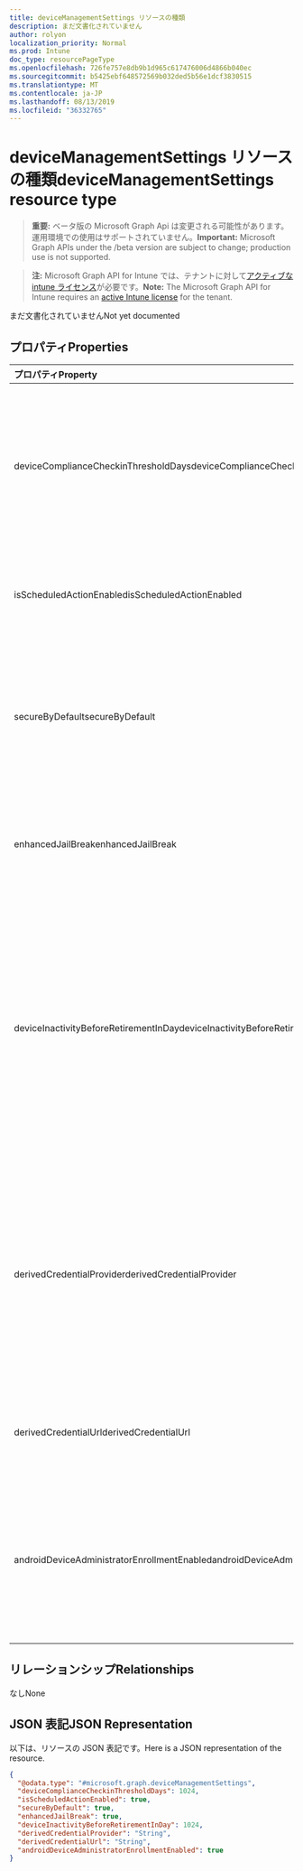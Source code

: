 ```yaml
---
title: deviceManagementSettings リソースの種類
description: まだ文書化されていません
author: rolyon
localization_priority: Normal
ms.prod: Intune
doc_type: resourcePageType
ms.openlocfilehash: 726fe757e8db9b1d965c617476006d4866b040ec
ms.sourcegitcommit: b5425ebf648572569b032ded5b56e1dcf3830515
ms.translationtype: MT
ms.contentlocale: ja-JP
ms.lasthandoff: 08/13/2019
ms.locfileid: "36332765"
---
```

# <a name="devicemanagementsettings-resource-type"></a><span data-ttu-id="b8efe-103">deviceManagementSettings リソースの種類</span><span class="sxs-lookup"><span data-stu-id="b8efe-103">deviceManagementSettings resource type</span></span>

> <span data-ttu-id="b8efe-104">**重要:** ベータ版の Microsoft Graph Api は変更される可能性があります。運用環境での使用はサポートされていません。</span><span class="sxs-lookup"><span data-stu-id="b8efe-104">**Important:** Microsoft Graph APIs under the /beta version are subject to change; production use is not supported.</span></span>

> <span data-ttu-id="b8efe-105">**注:** Microsoft Graph API for Intune では、テナントに対して[アクティブな intune ライセンス](https://go.microsoft.com/fwlink/?linkid=839381)が必要です。</span><span class="sxs-lookup"><span data-stu-id="b8efe-105">**Note:** The Microsoft Graph API for Intune requires an [active Intune license](https://go.microsoft.com/fwlink/?linkid=839381) for the tenant.</span></span>

<span data-ttu-id="b8efe-106">まだ文書化されていません</span><span class="sxs-lookup"><span data-stu-id="b8efe-106">Not yet documented</span></span>

## <a name="properties"></a><span data-ttu-id="b8efe-107">プロパティ</span><span class="sxs-lookup"><span data-stu-id="b8efe-107">Properties</span></span>
|<span data-ttu-id="b8efe-108">プロパティ</span><span class="sxs-lookup"><span data-stu-id="b8efe-108">Property</span></span>|<span data-ttu-id="b8efe-109">型</span><span class="sxs-lookup"><span data-stu-id="b8efe-109">Type</span></span>|<span data-ttu-id="b8efe-110">説明</span><span class="sxs-lookup"><span data-stu-id="b8efe-110">Description</span></span>|
|:---|:---|:---|
|<span data-ttu-id="b8efe-111">deviceComplianceCheckinThresholdDays</span><span class="sxs-lookup"><span data-stu-id="b8efe-111">deviceComplianceCheckinThresholdDays</span></span>|<span data-ttu-id="b8efe-112">Int32</span><span class="sxs-lookup"><span data-stu-id="b8efe-112">Int32</span></span>|<span data-ttu-id="b8efe-113">デバイスがチェックインせずに移動し、準拠性を維持できる日数です。</span><span class="sxs-lookup"><span data-stu-id="b8efe-113">The number of days a device is allowed to go without checking in to remain compliant.</span></span> <span data-ttu-id="b8efe-114">有効な値は 0 から 120 までです</span><span class="sxs-lookup"><span data-stu-id="b8efe-114">Valid values 0 to 120</span></span>|
|<span data-ttu-id="b8efe-115">isScheduledActionEnabled</span><span class="sxs-lookup"><span data-stu-id="b8efe-115">isScheduledActionEnabled</span></span>|<span data-ttu-id="b8efe-116">Boolean</span><span class="sxs-lookup"><span data-stu-id="b8efe-116">Boolean</span></span>|<span data-ttu-id="b8efe-117">ルールのスケジュール済みアクションの機能が有効かどうか。</span><span class="sxs-lookup"><span data-stu-id="b8efe-117">Is feature enabled or not for scheduled action for rule.</span></span>|
|<span data-ttu-id="b8efe-118">secureByDefault</span><span class="sxs-lookup"><span data-stu-id="b8efe-118">secureByDefault</span></span>|<span data-ttu-id="b8efe-119">Boolean</span><span class="sxs-lookup"><span data-stu-id="b8efe-119">Boolean</span></span>|<span data-ttu-id="b8efe-120">これが true の場合に、対象となるコンプライアンス ポリシーがないと、デバイスは非準拠となります</span><span class="sxs-lookup"><span data-stu-id="b8efe-120">Device should be noncompliant when there is no compliance policy targeted when this is true</span></span>|
|<span data-ttu-id="b8efe-121">enhancedJailBreak</span><span class="sxs-lookup"><span data-stu-id="b8efe-121">enhancedJailBreak</span></span>|<span data-ttu-id="b8efe-122">Boolean</span><span class="sxs-lookup"><span data-stu-id="b8efe-122">Boolean</span></span>|<span data-ttu-id="b8efe-123">拡張 jailbreak 検出では、機能が有効または無効になっています。</span><span class="sxs-lookup"><span data-stu-id="b8efe-123">Is feature enabled or not for enhanced jailbreak detection.</span></span>|
|<span data-ttu-id="b8efe-124">deviceInactivityBeforeRetirementInDay</span><span class="sxs-lookup"><span data-stu-id="b8efe-124">deviceInactivityBeforeRetirementInDay</span></span>|<span data-ttu-id="b8efe-125">Int32</span><span class="sxs-lookup"><span data-stu-id="b8efe-125">Int32</span></span>|<span data-ttu-id="b8efe-126">指定した日数が経過してもデバイスがチェックインされない場合は、会社のデータが削除されている可能性があり、デバイスは管理下にありません。</span><span class="sxs-lookup"><span data-stu-id="b8efe-126">When the device does not check in for specified number of days, the company data might be removed and the device will not be under management.</span></span> <span data-ttu-id="b8efe-127">有効な値は 30 ~ 270</span><span class="sxs-lookup"><span data-stu-id="b8efe-127">Valid values 30 to 270</span></span>|
|<span data-ttu-id="b8efe-128">derivedCredentialProvider</span><span class="sxs-lookup"><span data-stu-id="b8efe-128">derivedCredentialProvider</span></span>|[<span data-ttu-id="b8efe-129">derivedCredentialProviderType</span><span class="sxs-lookup"><span data-stu-id="b8efe-129">derivedCredentialProviderType</span></span>](../resources/intune-deviceconfig-derivedcredentialprovidertype.md)|<span data-ttu-id="b8efe-130">このアカウントに使用する派生資格情報プロバイダー。</span><span class="sxs-lookup"><span data-stu-id="b8efe-130">The Derived Credential Provider to use for this account.</span></span> <span data-ttu-id="b8efe-131">可能な値は、`notConfigured`、`entrustDataCard`、`purebred`、`xTec`、`intercede` です。</span><span class="sxs-lookup"><span data-stu-id="b8efe-131">Possible values are: `notConfigured`, `entrustDataCard`, `purebred`, `xTec`, `intercede`.</span></span>|
|<span data-ttu-id="b8efe-132">derivedCredentialUrl</span><span class="sxs-lookup"><span data-stu-id="b8efe-132">derivedCredentialUrl</span></span>|<span data-ttu-id="b8efe-133">String</span><span class="sxs-lookup"><span data-stu-id="b8efe-133">String</span></span>|<span data-ttu-id="b8efe-134">派生資格情報プロバイダーセルフサービス URI。</span><span class="sxs-lookup"><span data-stu-id="b8efe-134">The Derived Credential Provider self-service URI.</span></span>|
|<span data-ttu-id="b8efe-135">androidDeviceAdministratorEnrollmentEnabled</span><span class="sxs-lookup"><span data-stu-id="b8efe-135">androidDeviceAdministratorEnrollmentEnabled</span></span>|<span data-ttu-id="b8efe-136">Boolean</span><span class="sxs-lookup"><span data-stu-id="b8efe-136">Boolean</span></span>|<span data-ttu-id="b8efe-137">このアカウントに対して Android デバイス管理者の登録が有効になっているかどうかを判断するプロパティ。</span><span class="sxs-lookup"><span data-stu-id="b8efe-137">The property to determine if Android device administrator enrollment is enabled for this account.</span></span>|

## <a name="relationships"></a><span data-ttu-id="b8efe-138">リレーションシップ</span><span class="sxs-lookup"><span data-stu-id="b8efe-138">Relationships</span></span>
<span data-ttu-id="b8efe-139">なし</span><span class="sxs-lookup"><span data-stu-id="b8efe-139">None</span></span>

## <a name="json-representation"></a><span data-ttu-id="b8efe-140">JSON 表記</span><span class="sxs-lookup"><span data-stu-id="b8efe-140">JSON Representation</span></span>
<span data-ttu-id="b8efe-141">以下は、リソースの JSON 表記です。</span><span class="sxs-lookup"><span data-stu-id="b8efe-141">Here is a JSON representation of the resource.</span></span>
<!-- {
  "blockType": "resource",
  "@odata.type": "microsoft.graph.deviceManagementSettings"
}
-->
``` json
{
  "@odata.type": "#microsoft.graph.deviceManagementSettings",
  "deviceComplianceCheckinThresholdDays": 1024,
  "isScheduledActionEnabled": true,
  "secureByDefault": true,
  "enhancedJailBreak": true,
  "deviceInactivityBeforeRetirementInDay": 1024,
  "derivedCredentialProvider": "String",
  "derivedCredentialUrl": "String",
  "androidDeviceAdministratorEnrollmentEnabled": true
}
```



